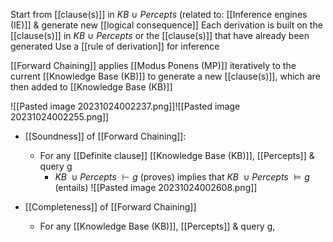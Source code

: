 Start from [[clause(s)]] in $KB\ \cup\ Percepts$ (related to: [[Inference engines (IE)]] & generate new [[logical consequence]]
Each derivation is built on the [[clause(s)]] in $KB\ \cup\ Percepts$ or the [[clause(s)]] that have already been generated
Use a [[rule of derivation]] for inference

[[Forward Chaining]] applies [[Modus Ponens (MP)]] iteratively to the current [[Knowledge Base (KB)]] to generate a new [[clause(s)]], which are then added to [[Knowledge Base (KB)]]

![[Pasted image 20231024002237.png]]![[Pasted image 20231024002255.png]]

- [[Soundness]] of [[Forward Chaining]]:
	- For any [[Definite clause]] [[Knowledge Base (KB)]], [[Percepts]] & query g
		- $KB\ \cup Percepts\ \vdash g$ (proves)
		implies that
		$KB\ \cup Percepts\ \vDash g$ (entails)
		![[Pasted image 20231024002608.png]]

- [[Completeness]] of [[Forward Chaining]]
	- For any [[Knowledge Base (KB)]], [[Percepts]] & query g, 